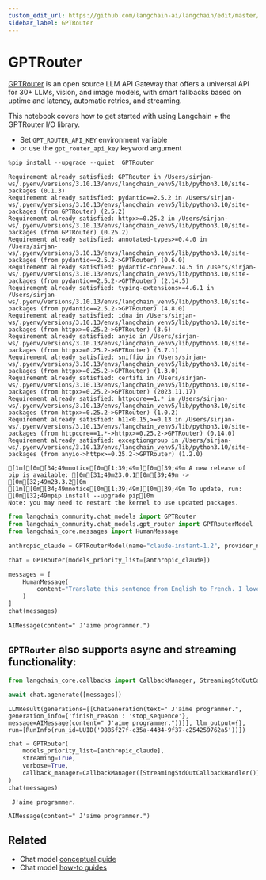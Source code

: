 ```yaml
---
custom_edit_url: https://github.com/langchain-ai/langchain/edit/master/docs/docs/integrations/chat/gpt_router.ipynb
sidebar_label: GPTRouter
---
```

# GPTRouter

[GPTRouter](https://github.com/Writesonic/GPTRouter) is an open source LLM API Gateway that offers a universal API for 30+ LLMs, vision, and image models, with smart fallbacks based on uptime and latency, automatic retries, and streaming.

 
This notebook covers how to get started with using Langchain + the GPTRouter I/O library. 

* Set `GPT_ROUTER_API_KEY` environment variable
* or use the `gpt_router_api_key` keyword argument


```python
%pip install --upgrade --quiet  GPTRouter
```
```output
Requirement already satisfied: GPTRouter in /Users/sirjan-ws/.pyenv/versions/3.10.13/envs/langchain_venv5/lib/python3.10/site-packages (0.1.3)
Requirement already satisfied: pydantic==2.5.2 in /Users/sirjan-ws/.pyenv/versions/3.10.13/envs/langchain_venv5/lib/python3.10/site-packages (from GPTRouter) (2.5.2)
Requirement already satisfied: httpx>=0.25.2 in /Users/sirjan-ws/.pyenv/versions/3.10.13/envs/langchain_venv5/lib/python3.10/site-packages (from GPTRouter) (0.25.2)
Requirement already satisfied: annotated-types>=0.4.0 in /Users/sirjan-ws/.pyenv/versions/3.10.13/envs/langchain_venv5/lib/python3.10/site-packages (from pydantic==2.5.2->GPTRouter) (0.6.0)
Requirement already satisfied: pydantic-core==2.14.5 in /Users/sirjan-ws/.pyenv/versions/3.10.13/envs/langchain_venv5/lib/python3.10/site-packages (from pydantic==2.5.2->GPTRouter) (2.14.5)
Requirement already satisfied: typing-extensions>=4.6.1 in /Users/sirjan-ws/.pyenv/versions/3.10.13/envs/langchain_venv5/lib/python3.10/site-packages (from pydantic==2.5.2->GPTRouter) (4.8.0)
Requirement already satisfied: idna in /Users/sirjan-ws/.pyenv/versions/3.10.13/envs/langchain_venv5/lib/python3.10/site-packages (from httpx>=0.25.2->GPTRouter) (3.6)
Requirement already satisfied: anyio in /Users/sirjan-ws/.pyenv/versions/3.10.13/envs/langchain_venv5/lib/python3.10/site-packages (from httpx>=0.25.2->GPTRouter) (3.7.1)
Requirement already satisfied: sniffio in /Users/sirjan-ws/.pyenv/versions/3.10.13/envs/langchain_venv5/lib/python3.10/site-packages (from httpx>=0.25.2->GPTRouter) (1.3.0)
Requirement already satisfied: certifi in /Users/sirjan-ws/.pyenv/versions/3.10.13/envs/langchain_venv5/lib/python3.10/site-packages (from httpx>=0.25.2->GPTRouter) (2023.11.17)
Requirement already satisfied: httpcore==1.* in /Users/sirjan-ws/.pyenv/versions/3.10.13/envs/langchain_venv5/lib/python3.10/site-packages (from httpx>=0.25.2->GPTRouter) (1.0.2)
Requirement already satisfied: h11<0.15,>=0.13 in /Users/sirjan-ws/.pyenv/versions/3.10.13/envs/langchain_venv5/lib/python3.10/site-packages (from httpcore==1.*->httpx>=0.25.2->GPTRouter) (0.14.0)
Requirement already satisfied: exceptiongroup in /Users/sirjan-ws/.pyenv/versions/3.10.13/envs/langchain_venv5/lib/python3.10/site-packages (from anyio->httpx>=0.25.2->GPTRouter) (1.2.0)

[1m[[0m[34;49mnotice[0m[1;39;49m][0m[39;49m A new release of pip is available: [0m[31;49m23.0.1[0m[39;49m -> [0m[32;49m23.3.2[0m
[1m[[0m[34;49mnotice[0m[1;39;49m][0m[39;49m To update, run: [0m[32;49mpip install --upgrade pip[0m
Note: you may need to restart the kernel to use updated packages.
```

```python
from langchain_community.chat_models import GPTRouter
from langchain_community.chat_models.gpt_router import GPTRouterModel
from langchain_core.messages import HumanMessage
```


```python
anthropic_claude = GPTRouterModel(name="claude-instant-1.2", provider_name="anthropic")
```


```python
chat = GPTRouter(models_priority_list=[anthropic_claude])
```


```python
messages = [
    HumanMessage(
        content="Translate this sentence from English to French. I love programming."
    )
]
chat(messages)
```



```output
AIMessage(content=" J'aime programmer.")
```


## `GPTRouter` also supports async and streaming functionality:


```python
from langchain_core.callbacks import CallbackManager, StreamingStdOutCallbackHandler
```


```python
await chat.agenerate([messages])
```



```output
LLMResult(generations=[[ChatGeneration(text=" J'aime programmer.", generation_info={'finish_reason': 'stop_sequence'}, message=AIMessage(content=" J'aime programmer."))]], llm_output={}, run=[RunInfo(run_id=UUID('9885f27f-c35a-4434-9f37-c254259762a5'))])
```



```python
chat = GPTRouter(
    models_priority_list=[anthropic_claude],
    streaming=True,
    verbose=True,
    callback_manager=CallbackManager([StreamingStdOutCallbackHandler()]),
)
chat(messages)
```
```output
 J'aime programmer.
```


```output
AIMessage(content=" J'aime programmer.")
```



## Related

- Chat model [conceptual guide](/docs/concepts/#chat-models)
- Chat model [how-to guides](/docs/how_to/#chat-models)
